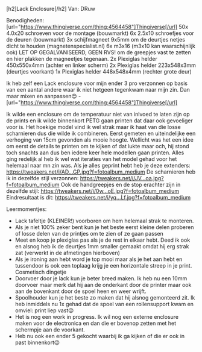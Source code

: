 [h2]Lack Enclosure[/h2]
Van: DRuw

Benodigheden:
[url="https://www.thingiverse.com/thing:4564458"]Thingiverse[/url]
50x 4.0x20 schroeven voor de montage (bouwmarkt)
6x 2.5x10 schroefjes voor de deuren (bouwmarkt)
3x schijfmagneet 9x5mm om de deurtjes netjes dicht te houden (magnetenspecialist.nl)
6x m3x16 (m3x10 kan waarschijnlijk ook) LET OP GEGALVANISEERD, GEEN RVS! om de greepjes vast te zetten en hier plakken de magneetjes tegenaan.
2x Plexiglas helder 450x550x4mm (achter en linker scherm)
2x Plexiglas helder 223x548x3mm (deurtjes voorkant)
1x Plexiglas helder 448x548x4mm (rechter grote deur)


Ik heb zelf een Lack enclosure voor mijn ender 3 pro verzonnen op basis van een aantal andere waar ik niet hetgeen tegenkwam naar mijn zin.
Dan maar mixen en aanpassen😊 - [url="https://www.thingiverse.com/thing:4564458"]Thingiverse[/url]

Ik wilde een enclosure om de temperatuur niet van inlvoed te laten zijn op de prints en ik wilde binnenkort PETG gaan printen dat daar ook gevoeliger voor is.
Het hoekige model vind ik wel strak maar ik haat van die losse scharnieren dus die wilde ik combineren.
Eerst gemeten en uiteindelijke een verhoging van 15cm gevonden als mooie hoogte.
Wellicht was het een idee om eerst de details te printen om te kijken of dat lukte maar och, hij stond toch snachts aan dus ben iedere keer hele modellen gaan printen.
Alles ging redelijk al heb ik wel wat iteraties van het model gehad voor het helemaal naar mn zin was.
Als je alles geprint hebt heb je deze extenders:
https://tweakers.net/i/AD...GP.jpg?f=fotoalbum_medium
De scharnieren heb ik in dezelfde stijl verzonnen: https://tweakers.net/i/JV...oa.jpg?f=fotoalbum_medium
Ook de handgreepjes en de stop erachter zijn in dezelfde stijl: https://tweakers.net/i/0w...oE.jpg?f=fotoalbum_medium
Eindresultaat is dit:
https://tweakers.net/i/yq...Lf.jpg?f=fotoalbum_medium

Leermomentjes:
- Lack tafeltje (KLEINER!) voorboren om hem helemaal strak te monteren.
- Als je niet 100% zeker bent kun je het beste eerst kleine delen proberen of losse delen van de printjes om te zien of ze gaan passen
- Meet en koop je plexiglas pas als je de rest in elkaar hebt. Deed ik ook en alsnog heb ik de deurtjes 1mm smaller gemaakt omdat hij erg strak zat (verwerkt in de afmetingen hierboven)
- Als je ironing aan hebt word je top mooi maar als je het aan hebt en tussendoor is ook een toplaag krijg je een horizontale streep in je print. Cosmetisch dingetje
- Doorvoer door je lack kun je beter breed maken. Ik heb nu een 10mm doorvoer maar merk dat hij aan de onderkant door de printer maar ook aan de bovenkant door de spoel heen en weer wrijft.
- Spoolhouder kun je het beste zo maken dat hij alsnog gemonteerd zit. Ik heb inmiddels nu 1x gehad dat de spoel van een rollensupport kwam en omviel: print liep vast☹
- Het is nog een work in progress. Ik wil nog een externe enclosure maken voor de electronica en dan die er bovenop zetten met het schermpje aan de voorkant.
- Heb nu ook een ender 5 gekocht waarbij ik ga kijken of die er ook in past binnenkort😉